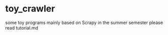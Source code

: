 # toy_crawler
some toy programs mainly based on Scrapy in the summer semester
please read tutorial.md

